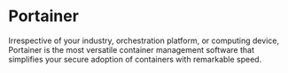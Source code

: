 # Portainer

Irrespective of your industry, orchestration platform, or computing device, Portainer is the most versatile container management software that simplifies your secure adoption of containers with remarkable speed.
